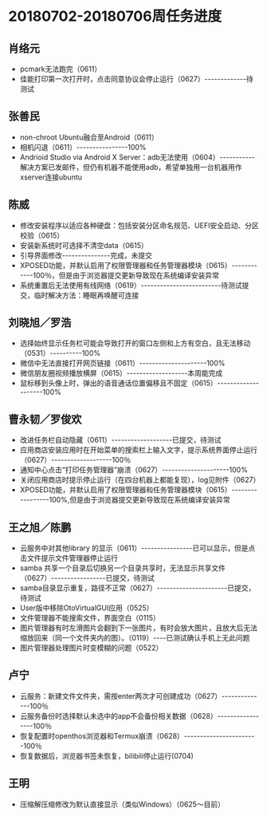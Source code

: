 # 20180702-20180706周任务进度

## 肖络元
- pcmark无法跑完（0611）
- 佳能打印第一次打开时，点击同意协议会停止运行（0627）-------------待测试

## 张善民
- non-chroot Ubuntu融合至Android（0611）
- 相机闪退（0611）----------------100%
- Andrioid Studio via Android X Server：adb无法使用（0604）-----------解决方案已发邮件，但仍有机器不能使用adb，希望单独用一台机器用作xserver连接ubuntu

## 陈威
- 修改安装程序以适应各种硬盘：包括安装分区命名规范、UEFI安全启动、分区校验（0615）
- 安装新系统时可选择不清空data（0615）
- 引导界面修改---------------完成，未提交
- XPOSED功能，并默认启用了权限管理器和任务管理器模块（0615）------------100％，但是由于浏览器提交更新导致现在系统编译安装异常
- 系统重置后无法使用有线网络（0619）-------------------------待测试提交，临时解决方法：睡眠再唤醒可连接

## 刘晓旭／罗浩
- 选择始终显示任务栏可能会导致打开的窗口左侧和上方有空白，且无法移动（0531）----------100%
- 微信中无法直接打开网页链接（0611）---------------------100%
- 微信朋友圈视频播放横屏（0615）-------------------本周能完成
- 鼠标移到头像上时，弹出的语音通话位置偏移且不固定（0615）--------------------100%

## 曹永韧／罗俊欢
- 改进任务栏自动隐藏（0611）-------------------已提交，待测试
- 应用商店安装应用时在开始菜单的搜索栏上输入文字，提示系统界面停止运行（0627）-------------------100％
- 通知中心点击“打印任务管理器”崩溃（0627）---------------------100%
- 关闭应用商店时提示停止运行（在四台机器上都能复现），log见附件（0627）
- XPOSED功能，并默认启用了权限管理器和任务管理器模块（0615）-----------------100%,但是由于浏览器提交更新导致现在系统编译安装异常

## 王之旭／陈鹏
- 云服务中对其他library 的显示（0611）----------------已可以显示，但是点击文件提示文件管理器停止运行
- samba 共享一个目录后切换另一个目录共享时，无法显示共享文件（0627）-----------------已提交，待测试
- samba目录显示重复，路径不正常（0627）----------------------已提交，待测试
- User版中移除OtoVirtualGUI应用（0525）
- 文件管理器不能搜索文件，界面空白（0115）
- 图片管理器有时左滑图片会翻到下一张图片，有时会放大图片，且放大后无法缩放回来（同一个文件夹内的图）。（0119）----已测试确认手机上无此问题
- 图片管理器处理图片时变模糊的问题（0522）

## 卢宁
- 云服务：新建文件文件夹，需按enter两次才可创建成功（0627）--------------100％
- 云服务备份时选择默认未选中的app不会备份相关数据（0628）-----------------100％
- 恢复配置时openthos浏览器和Termux崩溃（0628）-----------------------100％
- 恢复数据后，浏览器书签未恢复，bilibili停止运行(0704)
## 王明
- 压缩解压缩修改为默认直接显示（类似Windows）（0625～目前）
